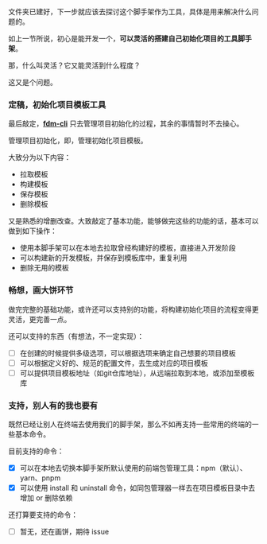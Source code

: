 文件夹已建好，下一步就应该去探讨这个脚手架作为工具，具体是用来解决什么问题的。

如上一节所说，初心是能开发一个，**可以灵活的搭建自己初始化项目的工具脚手架**。

那，什么叫灵活？它又能灵活到什么程度？

这又是个问题。

### 定稿，初始化项目模板工具

最后敲定，**[fdm-cli](https://github.com/wangenze267/fdm-cli)** 只去管理项目初始化的过程，其余的事情暂时不去操心。

管理项目初始化，即，管理初始化项目模板。

大致分为以下内容：

- 拉取模板
- 构建模板
- 保存模板
- 删除模板

又是熟悉的增删改查。大致敲定了基本功能，能够做完这些的功能的话，基本可以做到如下操作：

- 使用本脚手架可以在本地去拉取曾经构建好的模板，直接进入开发阶段
- 可以构建新的开发模板，并保存到模板库中，重复利用
- 删除无用的模板

### 畅想，画大饼环节

做完完整的基础功能，或许还可以支持别的功能，将构建初始化项目的流程变得更灵活，更完善一点。

还可以支持的东西（有想法，不一定实现）：

- [ ] 在创建的时候提供多级选项，可以根据选项来确定自己想要的项目模板
- [ ] 可以根据定义好的、规范的配置文件，去生成对应的项目模板
- [ ] 可以提供项目模板地址（如git仓库地址），从远端拉取到本地，或添加至模板库

### 支持，别人有的我也要有

既然已经让别人在终端去使用我们的脚手架，那么不如再支持一些常用的终端的一些基本命令。

目前支持的命令：

- [x] 可以在本地去切换本脚手架所默认使用的前端包管理工具：npm（默认）、yarn、pnpm
- [x] 可以使用 install 和 uninstall 命令，如同包管理器一样去在项目模板目录中去增加 or 删除依赖

还打算要支持的命令：

- [ ] 暂无，还在画饼，期待 issue